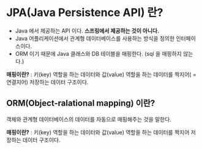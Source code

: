 # JPA(Java Persistence API) 란?
- Java 에서 제공하는 API 이다. <b>스프링에서 제공하는 것이 아니다.</b>
- Java 어플리케이션에서 관계형 데이터베이스를 사용하는 방식을 정의한 인터페이스이다.
- ORM 이기 때문에 Java 클래스와 DB 테이블을 매핑한다. (sql 을 매핑하지 않는다.)

<b>매핑이란?</b> : 키(key) 역할을 하는 데이터와 값(value) 역할을 하는 데이터를 짝지어( = 연결지어) 저장하는 데이터 구조이다. 

## ORM(Object-ralational mapping) 이란?
객체와 관계형 데이터베이스의 데이터를 자동으로 매핑해주는 것을 말한다.

<b>매핑이란?</b> : 키(key) 역할을 하는 데이터와 값(value) 역할을 하는 데이터를 짝지어 저장하는 데이터 구조이다. 
